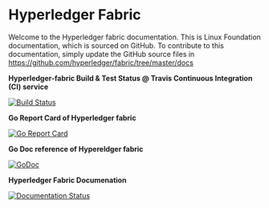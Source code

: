 # Hyperledger Fabric

Welcome to the Hyperledger fabric documentation. This is Linux Foundation documentation, which is sourced on GitHub. To contribute to this documentation, simply update the GitHub source files in https://github.com/hyperledger/fabric/tree/master/docs


**Hyperledger-fabric Build & Test Status @ Travis Continuous Integration (CI) service**

[![Build Status](https://travis-ci.org/hyperledger/fabric.svg?branch=master)](https://travis-ci.org/hyperledger/fabric)

**Go Report Card of Hyperledger fabric**

[![Go Report Card](https://goreportcard.com/badge/github.com/hyperledger/fabric)](https://goreportcard.com/report/github.com/hyperledger/fabric)

**Go Doc reference of Hypereldger fabric**

[![GoDoc](https://godoc.org/github.com/hyperledger/fabric?status.svg)](https://godoc.org/github.com/hyperledger/fabric)

**Hyperledger Fabric Documenation**

[![Documentation Status](https://readthedocs.org/projects/chaincode-docs/badge/?version=latest)](http://chaincode-docs.readthedocs.io/en/latest/?badge=latest)
